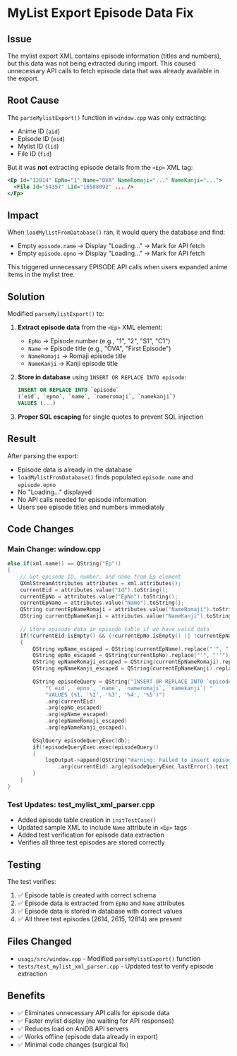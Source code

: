 # MyList Export Episode Data Fix

## Issue
The mylist export XML contains episode information (titles and numbers), but this data was not being extracted during import. This caused unnecessary API calls to fetch episode data that was already available in the export.

## Root Cause
The `parseMylistExport()` function in `window.cpp` was only extracting:
- Anime ID (`aid`)
- Episode ID (`eid`)  
- Mylist ID (`lid`)
- File ID (`fid`)

But it was **not** extracting episode details from the `<Ep>` XML tag:
```xml
<Ep Id="12814" EpNo="1" Name="OVA" NameRomaji="..." NameKanji="...">
  <File Id="54357" LId="16588092" ... />
</Ep>
```

## Impact
When `loadMylistFromDatabase()` ran, it would query the database and find:
- Empty `episode.name` → Display "Loading..." → Mark for API fetch
- Empty `episode.epno` → Display "Loading..." → Mark for API fetch

This triggered unnecessary EPISODE API calls when users expanded anime items in the mylist tree.

## Solution
Modified `parseMylistExport()` to:

1. **Extract episode data** from the `<Ep>` XML element:
   - `EpNo` → Episode number (e.g., "1", "2", "S1", "C1")
   - `Name` → Episode title (e.g., "OVA", "First Episode")
   - `NameRomaji` → Romaji episode title
   - `NameKanji` → Kanji episode title

2. **Store in database** using `INSERT OR REPLACE INTO episode`:
   ```sql
   INSERT OR REPLACE INTO `episode` 
   (`eid`, `epno`, `name`, `nameromaji`, `namekanji`) 
   VALUES (...)
   ```

3. **Proper SQL escaping** for single quotes to prevent SQL injection

## Result
After parsing the export:
- Episode data is already in the database
- `loadMylistFromDatabase()` finds populated `episode.name` and `episode.epno`
- No "Loading..." displayed
- No API calls needed for episode information
- Users see episode titles and numbers immediately

## Code Changes
### Main Change: window.cpp
```cpp
else if(xml.name() == QString("Ep"))
{
    // Get episode ID, number, and name from Ep element
    QXmlStreamAttributes attributes = xml.attributes();
    currentEid = attributes.value("Id").toString();
    currentEpNo = attributes.value("EpNo").toString();
    currentEpName = attributes.value("Name").toString();
    QString currentEpNameRomaji = attributes.value("NameRomaji").toString();
    QString currentEpNameKanji = attributes.value("NameKanji").toString();
    
    // Store episode data in episode table if we have valid data
    if(!currentEid.isEmpty() && (!currentEpNo.isEmpty() || !currentEpName.isEmpty()))
    {
        QString epName_escaped = QString(currentEpName).replace("'", "''");
        QString epNo_escaped = QString(currentEpNo).replace("'", "''");
        QString epNameRomaji_escaped = QString(currentEpNameRomaji).replace("'", "''");
        QString epNameKanji_escaped = QString(currentEpNameKanji).replace("'", "''");
        
        QString episodeQuery = QString("INSERT OR REPLACE INTO `episode` "
            "(`eid`, `epno`, `name`, `nameromaji`, `namekanji`) "
            "VALUES (%1, '%2', '%3', '%4', '%5')")
            .arg(currentEid)
            .arg(epNo_escaped)
            .arg(epName_escaped)
            .arg(epNameRomaji_escaped)
            .arg(epNameKanji_escaped);
        
        QSqlQuery episodeQueryExec(db);
        if(!episodeQueryExec.exec(episodeQuery))
        {
            logOutput->append(QString("Warning: Failed to insert episode data (eid=%1): %2")
                .arg(currentEid).arg(episodeQueryExec.lastError().text()));
        }
    }
}
```

### Test Updates: test_mylist_xml_parser.cpp
- Added episode table creation in `initTestCase()`
- Updated sample XML to include `Name` attribute in `<Ep>` tags
- Added test verification for episode data extraction
- Verifies all three test episodes are stored correctly

## Testing
The test verifies:
1. ✅ Episode table is created with correct schema
2. ✅ Episode data is extracted from `EpNo` and `Name` attributes
3. ✅ Episode data is stored in database with correct values
4. ✅ All three test episodes (2614, 2615, 12814) are present

## Files Changed
- `usagi/src/window.cpp` - Modified `parseMylistExport()` function
- `tests/test_mylist_xml_parser.cpp` - Updated test to verify episode extraction

## Benefits
- ✅ Eliminates unnecessary API calls for episode data
- ✅ Faster mylist display (no waiting for API responses)
- ✅ Reduces load on AniDB API servers
- ✅ Works offline (episode data already in export)
- ✅ Minimal code changes (surgical fix)
